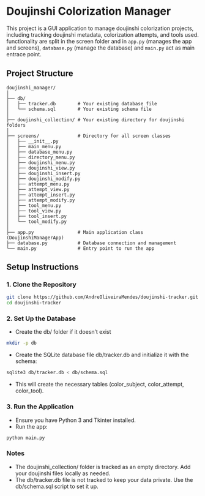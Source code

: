 # Doujinshi Colorization Manager

This project is a GUI application to manage doujinshi colorization projects, including tracking doujinshi metadata, colorization attempts, and tools used. functionality are split in the screen folder and in `app.py` (manages the app and screens), `database.py` (manage the database) and `main.py` act as main entrace point.

## Project Structure
```
doujinshi_manager/
│
├── db/
│   ├── tracker.db        # Your existing database file
│   └── schema.sql        # Your existing schema file
│
├── doujinshi_collection/ # Your existing directory for doujinshi folders
│
├── screens/              # Directory for all screen classes
│   ├── __init__.py
│   ├── main_menu.py
│   ├── database_menu.py
│   ├── directory_menu.py
│   ├── doujinshi_menu.py
│   ├── doujinshi_view.py
│   ├── doujinshi_insert.py
│   ├── doujinshi_modify.py
│   ├── attempt_menu.py
│   ├── attempt_view.py
│   ├── attempt_insert.py
│   ├── attempt_modify.py
│   ├── tool_menu.py
│   ├── tool_view.py
│   ├── tool_insert.py
│   └── tool_modify.py
│
├── app.py                # Main application class (DoujinshiManagerApp)
├── database.py           # Database connection and management
└── main.py               # Entry point to run the app
```
## Setup Instructions

### 1. Clone the Repository
```bash
git clone https://github.com/AndreOliveiraMendes/doujinshi-tracker.git
cd doujinshi-tracker
```
### 2. Set Up the Database
- Create the db/ folder if it doesn’t exist
```bash
mkdir -p db
```
- Create the SQLite database file db/tracker.db and initialize it with the schema:
```bash
sqlite3 db/tracker.db < db/schema.sql
```
- This will create the necessary tables (color_subject, color_attempt, color_tool).
### 3. Run the Application
- Ensure you have Python 3 and Tkinter installed.
- Run the app:
```bash
python main.py
```
### Notes
- The doujinshi_collection/ folder is tracked as an empty directory. Add your doujinshi files locally as needed.
- The db/tracker.db file is not tracked to keep your data private. Use the db/schema.sql script to set it up.